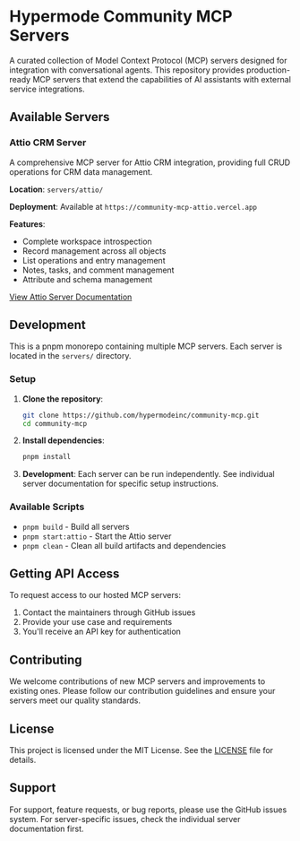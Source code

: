 # Hypermode Community MCP Servers

A curated collection of Model Context Protocol (MCP) servers designed for integration with conversational agents. This repository provides production-ready MCP servers that extend the capabilities of AI assistants with external service integrations.

## Available Servers

### Attio CRM Server

A comprehensive MCP server for Attio CRM integration, providing full CRUD operations for CRM data management.

**Location**: `servers/attio/`

**Deployment**: Available at `https://community-mcp-attio.vercel.app`

**Features**:

- Complete workspace introspection
- Record management across all objects
- List operations and entry management
- Notes, tasks, and comment management
- Attribute and schema management

[View Attio Server Documentation](./servers/attio/README.md)

## Development

This is a pnpm monorepo containing multiple MCP servers. Each server is located in the `servers/` directory.

### Setup

1. **Clone the repository**:

   ```bash
   git clone https://github.com/hypermodeinc/community-mcp.git
   cd community-mcp
   ```

2. **Install dependencies**:

   ```bash
   pnpm install
   ```

3. **Development**:
   Each server can be run independently. See individual server documentation for specific setup instructions.

### Available Scripts

- `pnpm build` - Build all servers
- `pnpm start:attio` - Start the Attio server
- `pnpm clean` - Clean all build artifacts and dependencies

## Getting API Access

To request access to our hosted MCP servers:

1. Contact the maintainers through GitHub issues
2. Provide your use case and requirements
3. You'll receive an API key for authentication

## Contributing

We welcome contributions of new MCP servers and improvements to existing ones. Please follow our contribution guidelines and ensure your servers meet our quality standards.

## License

This project is licensed under the MIT License. See the [LICENSE](LICENSE) file for details.

## Support

For support, feature requests, or bug reports, please use the GitHub issues system. For server-specific issues, check the individual server documentation first.
